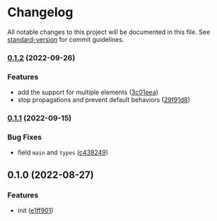 # Changelog

All notable changes to this project will be documented in this file. See [standard-version](https://github.com/conventional-changelog/standard-version) for commit guidelines.

### [0.1.2](https://github.com/BlackGlory/extra-key-state/compare/v0.1.1...v0.1.2) (2022-09-26)


### Features

* add the support for multiple elements ([3c01eea](https://github.com/BlackGlory/extra-key-state/commit/3c01eeaa62ad34ef8510ff86b5c880e86edc0829))
* stop propagations and prevent default behaviors ([29f91d8](https://github.com/BlackGlory/extra-key-state/commit/29f91d874389682a24c472e2dd980b629f26a969))

### [0.1.1](https://github.com/BlackGlory/extra-key-state/compare/v0.1.0...v0.1.1) (2022-09-15)


### Bug Fixes

* field `main` and `types` ([c438249](https://github.com/BlackGlory/extra-key-state/commit/c4382490926c80531bac3046c1c8d4b33e27ecdb))

## 0.1.0 (2022-08-27)


### Features

* init ([e1ff901](https://github.com/BlackGlory/extra-key-state/commit/e1ff90134ce68f98731299ec7cc9518421e2632b))
